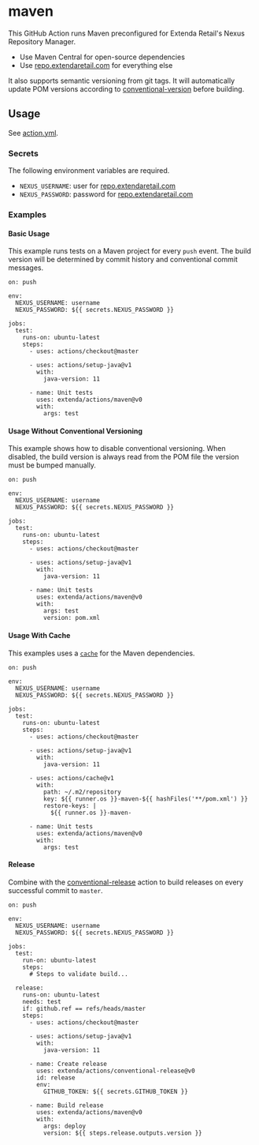 # maven

This GitHub Action runs Maven preconfigured for Extenda Retail's Nexus Repository Manager.

  * Use Maven Central for open-source dependencies
  * Use [repo.extendaretail.com](https://repo.extendaretail.com) for everything else

It also supports semantic versioning from git tags. It will automatically update POM versions according to
[conventional-version](../conventional-version#readme) before building.

## Usage

See [action.yml](action.yml).

### Secrets

The following environment variables are required.

  * `NEXUS_USERNAME`: user for [repo.extendaretail.com](https://repo.extendaretail.com)
  * `NEXUS_PASSWORD`: password for [repo.extendaretail.com](https://repo.extendaretail.com)

### Examples

#### Basic Usage

This example runs tests on a Maven project for every `push` event. The build version will be determined by commit history
and conventional commit messages.

```
on: push

env:
  NEXUS_USERNAME: username
  NEXUS_PASSWORD: ${{ secrets.NEXUS_PASSWORD }}

jobs:
  test:
    runs-on: ubuntu-latest
    steps:
      - uses: actions/checkout@master

      - uses: actions/setup-java@v1
        with:
          java-version: 11

      - name: Unit tests
        uses: extenda/actions/maven@v0
        with:
          args: test
```

#### Usage Without Conventional Versioning

This example shows how to disable conventional versioning. When disabled, the build version is always read from the POM
file the version must be bumped manually.

```
on: push

env:
  NEXUS_USERNAME: username
  NEXUS_PASSWORD: ${{ secrets.NEXUS_PASSWORD }}

jobs:
  test:
    runs-on: ubuntu-latest
    steps:
      - uses: actions/checkout@master

      - uses: actions/setup-java@v1
        with:
          java-version: 11

      - name: Unit tests
        uses: extenda/actions/maven@v0
        with:
          args: test
          version: pom.xml
```

#### Usage With Cache

This examples uses a [`cache`](https://github.com/actions/cache#readme) for the Maven dependencies.

```
on: push

env:
  NEXUS_USERNAME: username
  NEXUS_PASSWORD: ${{ secrets.NEXUS_PASSWORD }}

jobs:
  test:
    runs-on: ubuntu-latest
    steps:
      - uses: actions/checkout@master

      - uses: actions/setup-java@v1
        with:
          java-version: 11

      - uses: actions/cache@v1
        with:
          path: ~/.m2/repository
          key: ${{ runner.os }}-maven-${{ hashFiles('**/pom.xml') }}
          restore-keys: |
            ${{ runner.os }}-maven-

      - name: Unit tests
        uses: extenda/actions/maven@v0
        with:
          args: test
```

#### Release

Combine with the [conventional-release](../conventional-release#readme) action to build releases on every successful
commit to `master`.

```
on: push

env:
  NEXUS_USERNAME: username
  NEXUS_PASSWORD: ${{ secrets.NEXUS_PASSWORD }}

jobs:
  test:
    run-on: ubuntu-latest
    steps:
      # Steps to validate build...

  release:
    runs-on: ubuntu-latest
    needs: test
    if: github.ref == refs/heads/master
    steps:
      - uses: actions/checkout@master

      - uses: actions/setup-java@v1
        with:
          java-version: 11

      - name: Create release
        uses: extenda/actions/conventional-release@v0
        id: release
        env:
          GITHUB_TOKEN: ${{ secrets.GITHUB_TOKEN }}

      - name: Build release
        uses: extenda/actions/maven@v0
        with:
          args: deploy
          version: ${{ steps.release.outputs.version }}
```
